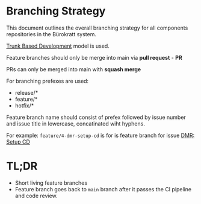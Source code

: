 # Branching Strategy

This document outlines the overall branching strategy for all components repositories in the Bürokratt system.

[Trunk Based Development](https://trunkbaseddevelopment.com/) model is used.


Feature branches should only be merge into main via **pull request** - **PR**

PRs can only be merged into main with **squash merge**

For branching prefexes are used:
- release/*
- feature/*
- hotfix/*

Feature branch name should consist of prefex followed by issue number and issue title in lowercase, concatinated wiht hyphens.

For example:
`feature/4-dmr-setup-cd` is for is feature branch for issue [DMR: Setup CD](https://github.com/buerokratt/DMR/issues/4)
# TL;DR
* Short living feature branches
* Feature branch goes back to `main` branch after it passes the CI pipeline and code review.
